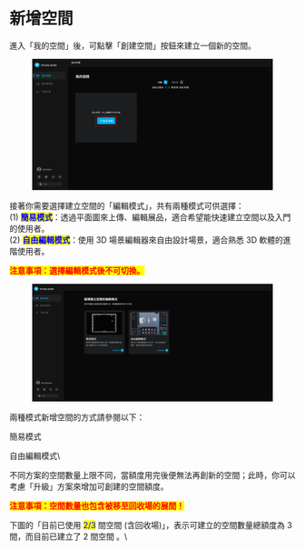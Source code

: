 # 新增空間

進入「我的空間」後，可點擊「創建空間」按鈕來建立一個新的空間。

<figure><img src="../../.gitbook/assets/Frame 8.png" alt=""><figcaption></figcaption></figure>



接著你需要選擇建立空間的「編輯模式」，共有兩種模式可供選擇：\
(1) <mark style="color:blue;">**簡易模式**</mark>：透過平面圖來上傳、編輯展品，適合希望能快速建立空間以及入門的使用者。\
(2) <mark style="color:blue;">**自由編輯模式**</mark>：使用 3D 場景編輯器來自由設計場景，適合熟悉 3D 軟體的進階使用者。

<mark style="color:red;">**注意事項：**</mark><mark style="color:red;">**選擇編輯模式後不可切換。**</mark>

<figure><img src="../../.gitbook/assets/截圖 2023-03-17 下午2.49.07.png" alt=""><figcaption></figcaption></figure>

兩種模式新增空間的方式請參閱以下：

簡易模式

自由編輯模式\


不同方案的空間數量上限不同，當額度用完後便無法再創新的空間；此時，你可以考慮「升級」方案來增加可創建的空間額度。

<mark style="color:red;">**注意事項：空間數量也包含被移至回收場的展間！**</mark>

下圖的「目前已使用 <mark style="color:blue;">2/3</mark> 間空間 (含回收場)」，表示可建立的空間數量總額度為 3 間，而目前已建立了 2 間空間 。\
